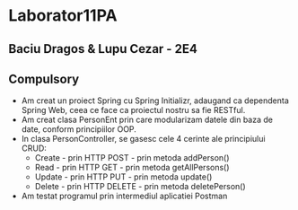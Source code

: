 # Laborator11PA

Baciu Dragos & Lupu Cezar - 2E4
-

Compulsory
-

<ul>
  <li>
    Am creat un proiect Spring cu Spring Initializr, adaugand ca dependenta Spring Web, ceea ce face ca proiectul nostru sa fie RESTful.
  </li>
  <li>
    Am creat clasa PersonEnt prin care modularizam datele din baza de date, conform principiilor OOP.
  </li>
  <li>
    In clasa PersonController, se gasesc cele 4 cerinte ale principiului CRUD:
    <ul>
      <li>
        Create - prin HTTP POST - prin metoda addPerson()
      </li>
      <li>
        Read - prin HTTP GET - prin metoda getAllPersons()
      </li>
      <li>
        Update - prin HTTP PUT - prin metoda update()
        </li>
      <li>
        Delete - prin HTTP DELETE - prin metoda deletePerson()
      </li>
    </ul>
    <li>
      Am testat programul prin intermediul aplicatiei Postman
  </li>
  </ul>
  
